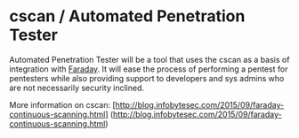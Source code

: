 # cscan / Automated Penetration Tester

Automated Penetration Tester will be a tool that uses the cscan as a basis of integration with [Faraday](https://www.faradaysec.com/). It will ease the process of performing a pentest for pentesters while also providing support to developers and sys admins who are not necessarily security inclined.

More information on cscan:
[http://blog.infobytesec.com/2015/09/faraday-continuous-scanning.html] (http://blog.infobytesec.com/2015/09/faraday-continuous-scanning.html)
